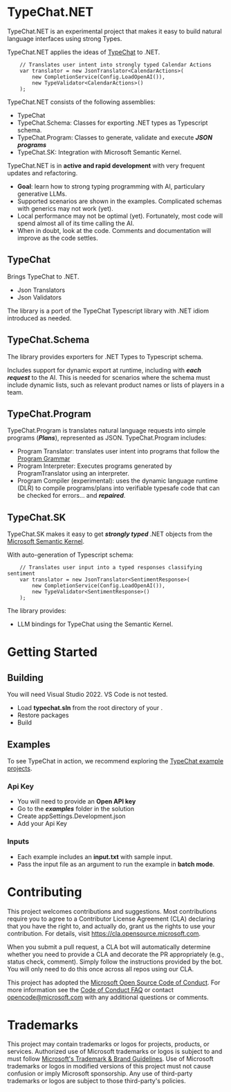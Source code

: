 # TypeChat.NET

TypeChat.NET is an experimental project that makes it easy to build natural language interfaces using strong Types. 

TypeChat.NET applies the ideas of [TypeChat](https://github.com/microsoft/TypeChat) to .NET. 

        // Translates user intent into strongly typed Calendar Actions
        var translator = new JsonTranslator<CalendarActions>(
            new CompletionService(Config.LoadOpenAI()),
            new TypeValidator<CalendarActions>()
        );

TypeChat.NET consists of the following assemblies:
- TypeChat
- TypeChat.Schema: Classes for exporting .NET types as Typescript schema. 
- TypeChat.Program: Classes to generate, validate and execute ***JSON programs*** 
- TypeChat.SK: Integration with Microsoft Semantic Kernel. 

TypeChat.NET is in **active and rapid development** with very frequent updates and refactoring. 
- **Goal**: learn how to strong typing programming with AI, particulary generative LLMs. 
- Supported scenarios are shown in the examples. Complicated schemas with generics may not work (yet). 
- Local performance may not be optimal (yet). Fortunately, most code will spend almost all of its time calling the AI.
- When in doubt, look at the code. Comments and documentation will improve as the code settles. 


## TypeChat ##
Brings TypeChat to .NET.
- Json Translators
- Json Validators

The library is a port of the TypeChat Typescript library with .NET idiom introduced as needed. 

## TypeChat.Schema ##
The library provides exporters for .NET Types to Typescript schema. 

Includes support for dynamic export at runtime, including with ***each request*** to the AI. This is needed for scenarios where the schema must include dynamic lists, such as relevant product names or lists of players in a team.

## TypeChat.Program ##
TypeChat.Program is translates natural language requests into simple programs (***Plans***), represented as JSON. TypeChat.Program includes:
- Program Translator: translates user intent into programs that follow the [Program Grammar](src/typechat.program/ProgramSchema.ts)
- Program Interpreter: Executes programs generated by ProgramTranslator using an interpreter.
- Program Compiler (experimental): uses the dynamic language runtime (DLR) to compile programs/plans into verifiable typesafe code that can be checked for errors... and ***repaired***. 

## TypeChat.SK ##
TypeChat.SK makes it easy to get ***strongly typed*** .NET objects from the [Microsoft Semantic Kernel](https://github.com/microsoft/semantic-kernel).

With auto-generation of Typescript schema:

        // Translates user input into a typed responses classifying sentiment
        var translator = new JsonTranslator<SentimentResponse>(
            new CompletionService(Config.LoadOpenAI()),
            new TypeValidator<SentimentResponse>()
        );

The library provides:
- LLM bindings for TypeChat using the Semantic Kernel.

# Getting Started 
## Building
You will need Visual Studio 2022. VS Code is not tested. 
- Load **typechat.sln** from the root directory of your . 
- Restore packages
- Build

## Examples

To see TypeChat in action, we recommend exploring the [TypeChat example projects](./examples). 

### Api Key
- You will need to provide an **Open API key**
- Go to the ***examples*** folder in the solution
- Create appSettings.Development.json
- Add your Api Key

### Inputs
- Each example includes an **input.txt** with sample input. 
- Pass the input file as an argument to run the example in **batch mode**. 

# Contributing

This project welcomes contributions and suggestions.  Most contributions require you to agree to a
Contributor License Agreement (CLA) declaring that you have the right to, and actually do, grant us
the rights to use your contribution. For details, visit https://cla.opensource.microsoft.com.

When you submit a pull request, a CLA bot will automatically determine whether you need to provide
a CLA and decorate the PR appropriately (e.g., status check, comment). Simply follow the instructions
provided by the bot. You will only need to do this once across all repos using our CLA.

This project has adopted the [Microsoft Open Source Code of Conduct](https://opensource.microsoft.com/codeofconduct/).
For more information see the [Code of Conduct FAQ](https://opensource.microsoft.com/codeofconduct/faq/) or
contact [opencode@microsoft.com](mailto:opencode@microsoft.com) with any additional questions or comments.

# Trademarks

This project may contain trademarks or logos for projects, products, or services. Authorized use of Microsoft 
trademarks or logos is subject to and must follow 
[Microsoft's Trademark & Brand Guidelines](https://www.microsoft.com/en-us/legal/intellectualproperty/trademarks/usage/general).
Use of Microsoft trademarks or logos in modified versions of this project must not cause confusion or imply Microsoft sponsorship.
Any use of third-party trademarks or logos are subject to those third-party's policies.
